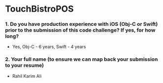 # TouchBistroPOS


### 1. Do you have production experience with iOS (Obj-C or Swift) prior to the submission of this code challenge? If yes, for how long?
 
 -  Yes, Obj-C - 6 years, Swift - 4 years
  
### 2. Your full name (to ensure we can map back your submission to your resume)
  - Rahil Karim Ali
